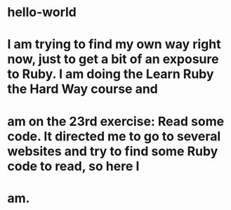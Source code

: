 # hello-world
# I am trying to find my own way right now, just to get a bit of an exposure to Ruby. I am doing the Learn Ruby the Hard Way course and 
# am on the 23rd exercise: Read some code. It directed me to go to several websites and try to find some Ruby code to read, so here I
# am.
